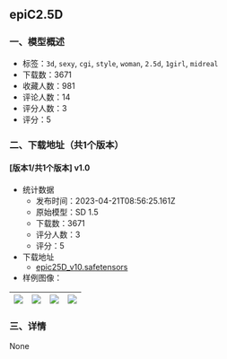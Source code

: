 ## epiC2.5D
### 一、模型概述

- 标签：`3d`, `sexy`, `cgi`, `style`, `woman`, `2.5d`, `1girl`, `midreal`
- 下载数：3671
- 收藏人数：981
- 评论人数：14
- 评分人数：3
- 评分：5

### 二、下载地址（共1个版本）

#### [版本1/共1个版本] v1.0

- 统计数据
  - 发布时间：2023-04-21T08:56:25.161Z
  - 原始模型：SD 1.5
  - 下载数：3671
  - 评分人数：3
  - 评分：5
- 下载地址
  - [epic25D_v10.safetensors](https://civitai.com/api/download/models/51342)
- 样例图像：

| <img src="https://image.civitai.com/xG1nkqKTMzGDvpLrqFT7WA/aecaf816-925e-46e6-1929-f6a4a7ab2200/width=450/553154.jpeg" /> | <img src="https://image.civitai.com/xG1nkqKTMzGDvpLrqFT7WA/7ef27553-5f5d-4ea2-95ee-679587a96400/width=450/553157.jpeg" /> | <img src="https://image.civitai.com/xG1nkqKTMzGDvpLrqFT7WA/46e4c764-53e9-4c5c-a3ca-797273189400/width=450/553155.jpeg" /> | <img src="https://image.civitai.com/xG1nkqKTMzGDvpLrqFT7WA/8d225eaa-14da-4ea8-a944-06e9af7c8900/width=450/553163.jpeg" /> |
| ---- | ---- | ---- | ---- |


### 三、详情
None